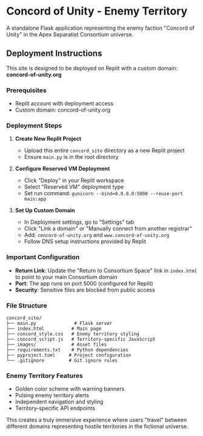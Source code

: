 # Concord of Unity - Enemy Territory

A standalone Flask application representing the enemy faction "Concord of Unity" in the Apex Separatist Consortium universe.

## Deployment Instructions

This site is designed to be deployed on Replit with a custom domain: **concord-of-unity.org**

### Prerequisites
- Replit account with deployment access
- Custom domain: concord-of-unity.org

### Deployment Steps

1. **Create New Replit Project**
   - Upload this entire `concord_site` directory as a new Replit project
   - Ensure `main.py` is in the root directory

2. **Configure Reserved VM Deployment**
   - Click "Deploy" in your Replit workspace
   - Select "Reserved VM" deployment type
   - Set run command: `gunicorn --bind=0.0.0.0:5000 --reuse-port main:app`

3. **Set Up Custom Domain**
   - In Deployment settings, go to "Settings" tab
   - Click "Link a domain" or "Manually connect from another registrar"
   - Add: `concord-of-unity.org` and `www.concord-of-unity.org`
   - Follow DNS setup instructions provided by Replit

### Important Configuration

- **Return Link**: Update the "Return to Consortium Space" link in `index.html` to point to your main Consortium domain
- **Port**: The app runs on port 5000 (configured for Replit)
- **Security**: Sensitive files are blocked from public access

### File Structure
```
concord_site/
├── main.py              # Flask server
├── index.html          # Main page
├── concord_style.css   # Enemy territory styling
├── concord_script.js   # Territory-specific JavaScript
├── images/             # Asset files
├── requirements.txt    # Python dependencies
├── pyproject.toml     # Project configuration
└── .gitignore         # Git ignore rules
```

### Enemy Territory Features
- Golden color scheme with warning banners
- Pulsing enemy territory alerts
- Independent navigation and styling
- Territory-specific API endpoints

This creates a truly immersive experience where users "travel" between different domains representing hostile territories in the fictional universe.